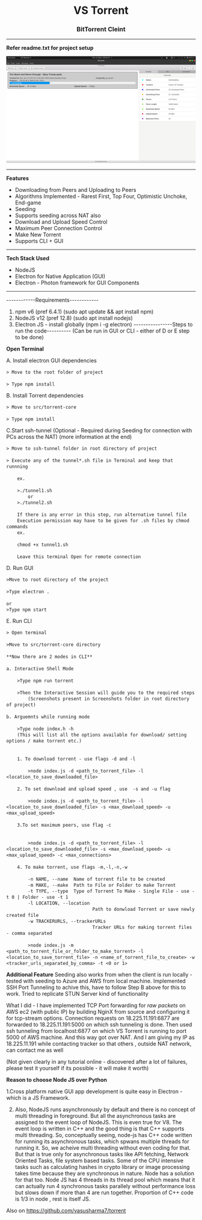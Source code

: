 <center><h1><b> VS Torrent </b></h1> </center>
<center><h3><b> BitTorrent Cleint </b></h3> </center>

<hr/>

**Refer readme.txt for project setup**

<img src="screenshots/best.png"/>

<hr/>

**Features**

 - Downloading from Peers and Uploading to Peers
 - Algorithms Implemented - Rarest First, Top Four, Optimistic Unchoke, End-game
 - Seeding
 - Supports seeding across NAT also
 - Download and Upload Speed Control
 - Maximum Peer Connection Control
 - Make New Torrent
 - Supports CLI + GUI
 
 <hr/>
 

 **Tech Stack Used**
 
  - NodeJS
  - Electron for Native Application (GUI)
  - Electron - Photon framework for GUI Components
  
 <hr/>
 
------------Requirements------------

1. npm v6 (pref 6.4.1) (sudo apt update && apt install npm)
2. NodeJS v12 (pref 12.8) (sudo apt install nodejs)
3. Electron JS - install globally (npm i -g electron)
----------------Steps to run the code----------
(Can be run in GUI or CLI - either of D or E step to be done)

**Open Terminal**

A. Install electron GUI dependencies

    > Move to the root folder of project

    > Type npm install

B. Install Torrent dependencies

    > Move to src/torrent-core

    > Type npm install

C.Start ssh-tunnel (Optional - Required during Seeding for connection with PCs across the NAT) (more information at the end)

    > Move to ssh-tunnel folder in root directory of project

    > Execute any of the tunnel*.sh file in Terminal and keep that runnning

        ex. 

        >./tunnel1.sh
            or
        >./tunnel2.sh

        If there is any error in this step, run alternative tunnel file 
        Execution permission may have to be given for .sh files by chmod commands
        ex. 

        chmod +x tunnel1.sh

        Leave this terminal Open for remote connection
D. Run GUI

    >Move to root directory of the project

    >Type electron .

    or 
    >Type npm start

E. Run CLI

    > Open terminal

    >Move to src/torrent-core directory

    **Now there are 2 modes in CLI**

    a. Interactive Shell Mode

        >Type npm run torrent

        >Then the Interactive Session will guide you to the required steps
            (Screenshots present in Screenshots folder in root directory of project)

    b. Arguemnts while running mode

        >Type node index.h -h
        (This will list all the options available for download/ setting options / make torrent etc.)
        

        1. To download torrent - use flags -d and -l 

            >node index.js -d <path_to_torrent_file> -l <location_to_save_downloaded_file>

        2. To set download and upload speed , use  -s and -u flag

            >node index.js -d <path_to_torrent_file> -l <location_to_save_downloaded_file> -s <max_download_speed> -u <max_upload_speed>

        3.To set maximum peers, use flag -c


            >node index.js -d <path_to_torrent_file> -l <location_to_save_downloaded_file> -s <max_download_speed> -u <max_upload_speed> -c <max_connections>

        4. To make torrent, use flags -m,-l,-n,-w

            -n NAME, --name  Name of torrent file to be created
            -m MAKE, --make  Path to File or Folder to make Torrent
            -t TYPE, --type  Type of Torrent To Make - Single File - use -t 0 | Folder - use -t 1
            -l LOCATION, --location 
                                    Path to donwload Torrent or save newly created file
            -w TRACKERURLS, --trackerURLs 
                                    Tracker URLs for making torrent files - comma separated

            >node index.js -m <path_to_torrent_file_or_folder_to_make_torrent> -l <location_to_save_torrent_file> -n <name_of_torrent_file_to_create> -w <tracker_urls_separated_by_comma> -t <0 or 1>


**Additional Feature**
Seeding also works from when the client is run locally - tested with seeding to Azure and AWS from local machine.
Implemented SSH Port Tunneling to achive this, have to follow Step B above for this to work.
Tried to replicate STUN Server kind of functionality


What I did - 
I have implemented TCP Port forwarding for *raw packets* on  AWS ec2 (with public IP) by building NginX from source and configuring it for tcp-stream options.
Connection requests on 18.225.11.191:6877 are forwarded to 18.225.11.191:5000 on which ssh tunneling is done.
Then used ssh tunneling from localhost:6877 on which VS Torrent is running to port 5000 of AWS machine.
And this way got over NAT.
And I am giving my IP as 18.225.11.191 while contacting tracker so that others , outside NAT network, can contact me as well

(Not given clearly in any tutorial online - discovered after a lot of failures, please test it yourself if its possible - it will make it worth)


**Reason to choose Node JS over Python**

1.Cross platform native GUI app development is quite easy in Electron - which is a JS Framework.

2. Also,
NodeJS runs asynchronously by default and there is no concept of multi threading in foreground. But all the asynchronous tasks are assigned to the event loop of NodeJS. 
This is even true for V8. The event loop is written in C++ and the good thing is that C++ supports multi threading.
So, conceptually seeing, node-js has C++ code written for running its asynchronous tasks, which spwans multiple threads for running it. 
So, we acheive multi threading without even coding for that. But that is true only for asynchronous tasks like API fetching, Network Oriented Tasks, file system based tasks. Some of the CPU intensive tasks such as calculating hashes in crypto library or image processing takes time because they are synchronous in nature. Node has a solution for that too. Node JS has 4 threads in its thread pool which means that it can actually run 4 synchronous tasks parallely without performance loss but slows down if more than 4 are run together. 
Proportion of C++ code is 1/3 in node , rest is itself JS.


Also on https://github.com/vasusharma7/torrent
